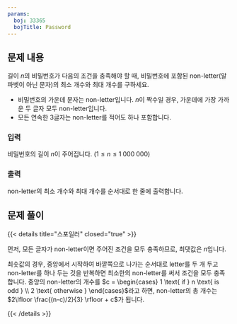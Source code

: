 ```yaml
---
params:
  boj: 33365
  bojTitle: Password
---
```


## 문제 내용

길이 $n$의 비밀번호가 다음의 조건을 충족해야 할 때, 비밀번호에 포함된 non-letter(알파벳이 아닌 문자)의 최소 개수와 최대 개수를 구하세요.

* 비밀번호의 가운데 문자는 non-letter입니다. $n$이 짝수일 경우, 가운데에 가장 가까운 두 글자 모두 non-letter입니다.
* 모든 연속한 3글자는 non-letter를 적어도 하나 포함합니다.

### 입력

비밀번호의 길이 $n$이 주어집니다. ($1 \le n \le 1\;000\;000$)

### 출력

non-letter의 최소 개수와 최대 개수를 순서대로 한 줄에 출력합니다.

## 문제 풀이

{{< details title="스포일러" closed="true" >}}

먼저, 모든 글자가 non-letter이면 주어진 조건을 모두 충족하므로, 최댓값은 $n$입니다.

최솟값의 경우, 중앙에서 시작하여 바깥쪽으로 나가는 순서대로 letter를 두 개 두고 non-letter를 하나 두는 것을 반복하면 최소한의 non-letter를 써서 조건을 모두 충족합니다.
중앙의 non-letter의 개수를 $c = \begin{cases} 1 \text{ if } n \text{ is odd } \\ 2 \text{ otherwise } \end{cases}$라고 하면, non-letter의 총 개수는 $2\lfloor \frac{(n-c)/2}{3} \rfloor + c$가 됩니다.

{{< /details >}}
